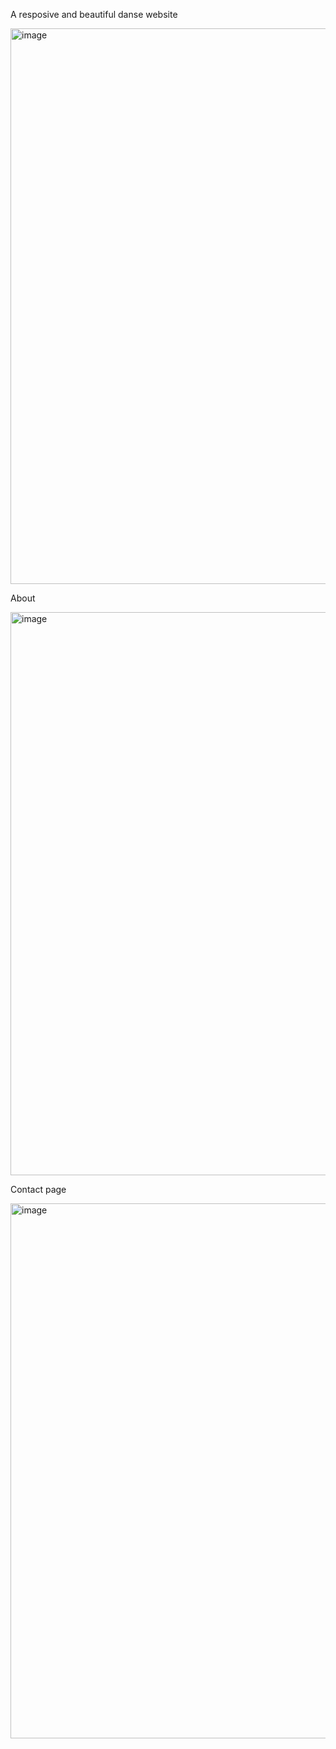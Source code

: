 <p>A resposive and beautiful danse website</p>
<img width="1862" height="889" alt="image" src="https://github.com/user-attachments/assets/fd3e0d2c-0593-4e43-bf93-83011a4f898a" />

<p>About</p>
<img width="1902" height="901" alt="image" src="https://github.com/user-attachments/assets/13118eb9-da30-4524-bdde-aa241133a4b6" />

<p>Contact page</p>
<img width="1919" height="856" alt="image" src="https://github.com/user-attachments/assets/dfbc4a0a-4d13-45cc-ad2e-b210881e66ef" />


